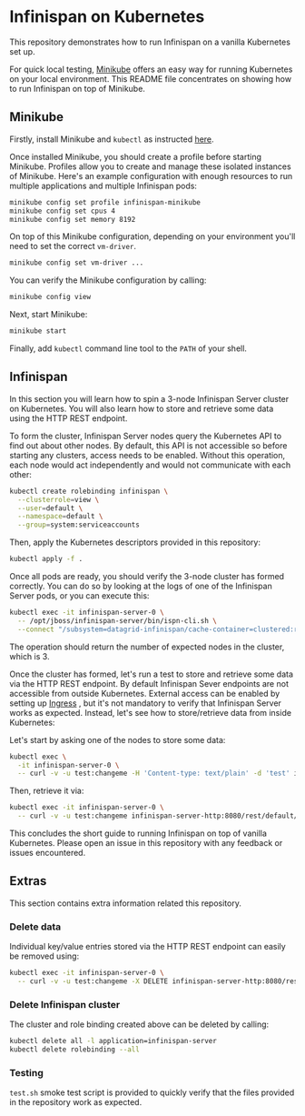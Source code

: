 # Infinispan on Kubernetes

This repository demonstrates how to run Infinispan on a vanilla Kubernetes set up.

For quick local testing, [Minikube](https://kubernetes.io/docs/setup/minikube/) offers an easy way for running Kubernetes on your local environment.
This README file concentrates on showing how to run Infinispan on top of Minikube.


## Minikube

Firstly, install Minikube and `kubectl` as instructed [here](https://kubernetes.io/docs/tasks/tools/install-minikube/).

Once installed Minikube, you should create a profile before starting Minikube.
Profiles allow you to create and manage these isolated instances of Minikube.
Here's an example configuration with enough resources to run multiple applications and multiple Infinispan pods:

```bash
minikube config set profile infinispan-minikube
minikube config set cpus 4
minikube config set memory 8192
```

On top of this Minikube configuration, depending on your environment you'll need to set the correct `vm-driver`.

```bash
minikube config set vm-driver ...
```

You can verify the Minikube configuration by calling:

```bash
minikube config view
``` 

Next, start Minikube:

```bash
minikube start
```

Finally, add `kubectl` command line tool to the `PATH` of your shell.


## Infinispan

In this section you will learn how to spin a 3-node Infinispan Server cluster on Kubernetes.
You will also learn how to store and retrieve some data using the HTTP REST endpoint.

To form the cluster, Infinispan Server nodes query the Kubernetes API to find out about other nodes.
By default, this API is not accessible so before starting any clusters, access needs to be enabled.
Without this operation, each node would act independently and would not communicate with each other:

```bash
kubectl create rolebinding infinispan \
  --clusterrole=view \
  --user=default \
  --namespace=default \
  --group=system:serviceaccounts
``` 

Then, apply the Kubernetes descriptors provided in this repository:

```bash
kubectl apply -f .
```

Once all pods are ready, you should verify the 3-node cluster has formed correctly.
You can do so by looking at the logs of one of the Infinispan Server pods, or you can execute this:

```bash
kubectl exec -it infinispan-server-0 \
  -- /opt/jboss/infinispan-server/bin/ispn-cli.sh \
  --connect "/subsystem=datagrid-infinispan/cache-container=clustered:read-attribute(name=cluster-size)"
```

The operation should return the number of expected nodes in the cluster, which is 3.

Once the cluster has formed, let's run a test to store and retrieve some data via the HTTP REST endpoint.
By default Infinispan Sever endpoints are not accessible from outside Kubernetes.
External access can be enabled by setting up 
[Ingress](https://kubernetes.io/docs/concepts/services-networking/ingress/)
, but it's not mandatory to verify that Infinispan Server works as expected.
Instead, let's see how to store/retrieve data from inside Kubernetes:

Let's start by asking one of the nodes to store some data:

```bash
kubectl exec \
  -it infinispan-server-0 \
  -- curl -v -u test:changeme -H 'Content-type: text/plain' -d 'test' infinispan-server-http:8080/rest/default/stuff
```

Then, retrieve it via:

```bash
kubectl exec -it infinispan-server-0 \
  -- curl -v -u test:changeme infinispan-server-http:8080/rest/default/stuff
```

This concludes the short guide to running Infinispan on top of vanilla Kubernetes.
Please open an issue in this repository with any feedback or issues encountered. 


## Extras

This section contains extra information related this repository.


### Delete data

Individual key/value entries stored via the HTTP REST endpoint can easily be removed using:

```bash
kubectl exec -it infinispan-server-0 \
  -- curl -v -u test:changeme -X DELETE infinispan-server-http:8080/rest/default/stuff
``` 


### Delete Infinispan cluster

The cluster and role binding created above can be deleted by calling:

```bash
kubectl delete all -l application=infinispan-server
kubectl delete rolebinding --all
```


### Testing 

`test.sh` smoke test script is provided to quickly verify that the files provided in the repository work as expected.
